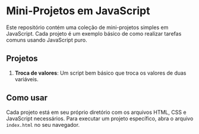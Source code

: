# Mini-Projetos em JavaScript

Este repositório contém uma coleção de mini-projetos simples em JavaScript. Cada projeto é um exemplo básico de como realizar tarefas comuns usando JavaScript puro.

## Projetos

1. **Troca de valores**: Um script bem básico que troca os valores de duas variáveis.

## Como usar

Cada projeto está em seu próprio diretório com os arquivos HTML, CSS e JavaScript necessários. Para executar um projeto específico, abra o arquivo `index.html` no seu navegador.

